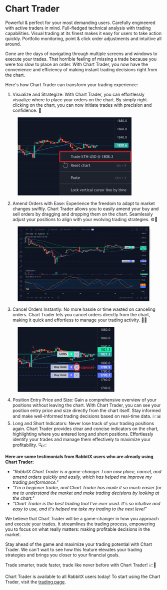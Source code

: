 # Chart Trader

Powerful & perfect for your most demanding users. Carefully engineered with active traders in mind. Full-fledged technical analysis with trading capabilities. Visual trading at its finest makes it easy for users to take action quickly. Portfolio monitoring, point & click order adjustments and intuitive all around.

Gone are the days of navigating through multiple screens and windows to execute your trades. That horrible feeling of missing a trade because you were too slow to place an order. With Chart Trader, you now have the convenience and efficiency of making instant trading decisions right from the chart.&#x20;

Here's how Chart Trader can transform your trading experience:

1. Visualize and Strategize: With Chart Trader, you can effortlessly visualize where to place your orders on the chart. By simply right-clicking on the chart, you can now initiate trades with precision and confidence. 🎯

<figure><img src=".gitbook/assets/Untitled.png" alt="" width="364"><figcaption></figcaption></figure>

2. Amend Orders with Ease: Experience the freedom to adapt to market changes swiftly. Chart Trader allows you to easily amend your buy and sell orders by dragging and dropping them on the chart. Seamlessly adjust your positions to align with your evolving trading strategies. ⚙️💼

<figure><img src=".gitbook/assets/2023-05-17 00-17-30.gif" alt="" width="563"><figcaption></figcaption></figure>

3. Cancel Orders Instantly: No more hassle or time wasted on canceling orders. Chart Trader lets you cancel orders directly from the chart, making it quick and effortless to manage your trading activity. 🚫❌

<figure><img src=".gitbook/assets/Untitled (1).png" alt="" width="309"><figcaption></figcaption></figure>

4. Position Entry Price and Size: Gain a comprehensive overview of your positions without leaving the chart. With Chart Trader, you can see your position entry price and size directly from the chart itself. Stay informed and make well-informed trading decisions based on real-time data. 💹📊
5. Long and Short Indicators: Never lose track of your trading positions again. Chart Trader provides clear and concise indicators on the chart, highlighting where you entered long and short positions. Effortlessly identify your trades and manage them effectively to maximize your profitability. 🔍📈

**Here are some testimonials from RabbitX users who are already using Chart Trader:**

* _"RabbitX Chart Trader is a game-changer. I can now place, cancel, and amend orders quickly and easily, which has helped me improve my trading performance."_
* _"I'm a beginner trader, and Chart Trader has made it so much easier for me to understand the market and make trading decisions by looking at the chart."_
* _"Chart Trader is the best trading tool I've ever used. It's so intuitive and easy to use, and it's helped me take my trading to the next level”_

We believe that Chart Trader will be a game-changer in how you approach and execute your trades. It streamlines the trading process, empowering you to focus on what really matters: making profitable decisions in the market.&#x20;

Stay ahead of the game and maximize your trading potential with Chart Trader. We can't wait to see how this feature elevates your trading strategies and brings you closer to your financial goals.&#x20;

Trade smarter, trade faster, trade like never before with Chart Trader! 📈🚀

Chart Trader is available to all RabbitX users today! To start using the Chart Trader, visit the [trading page](https://app.rabbitx.io).

